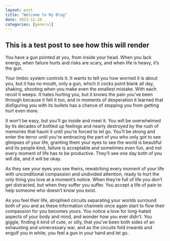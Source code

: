 ```yaml
---
layout: post
title: "Welcome to My Blog"
date: 2023-12-20
categories: [general]
---
```

## This is a test post to see how this will render 

You have a gun pointed at you, from inside your head. When you lack energy, when failure hurts and risks are scary, and when life is heavy, it’s the gun.

Your limbic system controls it. It wants to tell you how worried it is about you, but it has no mouth, only a gun, which it cocks point blank all day, shaking, shooting when you make even the smallest mistake. With each recoil it weeps. It hates hurting you, but it knows the pain you’ve been through because it felt it too, and in moments of desperation it learned that disfiguring you with its bullets has a chance of stopping you from getting hurt even more.

It won’t be easy, but you'll go inside and meet it. You will be overwhelmed by its decades of bottled up feelings and nearly destroyed by the rush of memories that haunt it until you're forced to let go. You’ll be strong and enter the terror until you're embracing the part of you who only got to see glimpses of your life, granting them your eyes to see the world is beautiful and its people kind, failure is acceptable and sometimes even fun, and not every moment of life has to be productive. They’ll see one day both of you will die, and it will be okay.

As they see your eyes you see theirs, rewatching every moment of your life with unconditional compassion and undivided attention, ready to hurt the only thing you love at a moment’s notice. When they’re full of life you don’t get distracted, but when they suffer you suffer. You accept a life of pain to help someone who doesn’t know you exist.

As you feel their life, atrophied circuits separating your worlds surround both of you and as these information channels once again start to flow their compassion for you becomes yours. You notice a love for long-hated aspects of your body and mind, and wonder how you ever didn't. You giggle, finding it kind of cute, or silly, that you’ve been both sides of an exhausting and unnecessary war, and as the circuits fold inwards and engulf you in white, you feel a gun in your hand and let go.